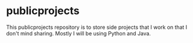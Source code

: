 # publicprojects

This publicprojects repository is to store side projects that I work on that I don't mind sharing. Mostly I will be using Python and Java.
